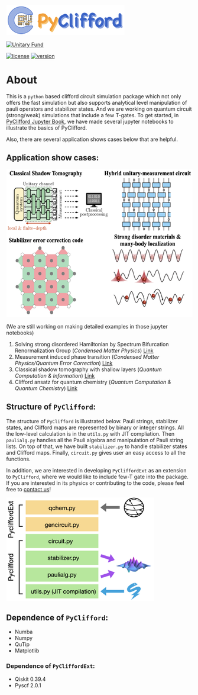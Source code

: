 <img src="/doc/logo.png" alt="Alt text" height="80" width="320">

[![Unitary Fund](https://img.shields.io/badge/Supported%20By-UNITARY%20FUND-brightgreen.svg?style=for-the-badge)](http://unitary.fund)


[![license](https://img.shields.io/badge/license-New%20BSD-blue.svg)](https://opensource.org/licenses/BSD-3-Clause)  [![version](https://img.shields.io/badge/version-0.1.0-green.svg)](https://semver.org)

# About

This is a `python` based clifford circuit simulation package which not only offers the fast simulation but also supports analytical level manipulation of pauli operators and stabilizer states. And we are working on quantum circuit (strong/weak) simulations that include a few T-gates. To get started, in [PyClifford Jupyter Book](https://hongyehu.github.io/PyCliffordPages/intro.html), we have made several jupyter notebooks to illustrate the basics of PyClifford.

Also, there are several application shows cases below that are helpful.

## Application show cases:
<img src="/doc/show_cases.png" alt="Alt text" height="400" width="570">

(We are still working on making detailed examples in those jupyter notebooks)
 1. Solving strong disordered Hamiltonian by Spectrum Bifurcation Renormalization Group (*Condensed Matter Physics*) [Link](/doc/SBRG.ipynb)
 2. Measurement induced phase transition (*Condensed Matter Physics/Quantum Error Correction*) [Link](/dev/demo-MIPT.ipynb)
 3. Classical shadow tomography with shallow layers (*Quantum Computation & Information*) [Link](/dev/demo-CST.ipynb)
 4. Clifford ansatz for quantum chemistry (*Quantum Computation & Quantum Chemistry*) [Link](/dev/demo-QChem.ipynb)

## Structure of `PyClifford`:
The structure of `PyClifford` is illustrated below. Pauli strings, stabilizer states, and Clifford maps are represented by binary or integer strings. All the low-level calculation is in the `utils.py` with JIT compliation. Then `paulialg.py` handles all the Pauli algebra and manipulation of Pauli string lists. On top of that, we have built `stabilizer.py` to handle stabilizer states and Clifford maps. Finally, `circuit.py` gives user an easy access to all the functions.

In addition, we are interested in developing `PyCliffordExt` as an extension to `PyClifford`, where we would like to include few-T gate into the package. If you are interested in its physics or contributing to the code, please feel free to [contact us](https://scholar.harvard.edu/hongyehu/home)!

<img src="/doc/structure_of_code.png" alt="Alt text" height="280" width="399">

## Dependence of `PyClifford`:
- Numba
- Numpy
- QuTip
- Matplotlib
### Dependence of `PyCliffordExt`:
- Qiskit 0.39.4
- Pyscf 2.0.1



<!--**For MacOS user:** you can create a virtual environment containing necessary dependences with `conda env create -f env/miniClifford.yml`-->





